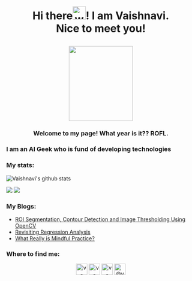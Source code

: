 <h1 align="center">Hi there<img alt="wave" src="https://emojis.slackmojis.com/emojis/images/1588177020/8809/wave_hello.gif?1588177020" width="35">! I am Vaishnavi.<br> Nice to meet you!</h1>

<h2 align='center'><img src="https://emojis.slackmojis.com/emojis/images/1463602170/430/what_year_is_it.png?1463602170" height='200' width="170" /></h2>
<h3 align='center'>Welcome to my page! What year is it?? ROFL.</h2>

<h3>I am an AI Geek who is fund of developing technologies</h3>
<h3>My stats:</h3>

![Vaishnavi's github stats](https://github-readme-stats.vercel.app/api?username=v-sonawane&show_icons=true&count_private=true&theme=tokyonight)

![](https://forthebadge.com/images/badges/built-with-love.svg)
![](https://forthebadge.com/images/badges/powered-by-coffee.svg)

<h3>My Blogs:</h3>
<ul>
  <li><a href="https://medium.com/swlh/roi-segmentation-contour-detection-and-image-thresholding-using-opencv-c0d2ea47b787">ROI Segmentation, Contour Detection and Image Thresholding Using OpenCV</a></li>
  <li><a href="https://medium.com/swlh/revisiting-regression-analysis-2ff050fb8b89">Revisiting Regression Analysis</a></li>
  <li><a href="https://spillingthetea.medium.com/what-really-is-mindful-practice-59c9846acda5">What Really is Mindful Practice?</a></li>
</ul>

<h3>Where to find me:</h3>

<p align="center">
</a>
<a href="https://linkedin.com/in/vaishnavi-sonawane-82ba351a9" target="blank"><img align="center" src="https://cdn.jsdelivr.net/npm/simple-icons@3.0.1/icons/linkedin.svg" alt="v-sonawane" height="30" width="30" /></a>
<a href="https://kaggle.com/vaishnaviasonawane" target="blank"><img align="center" src="https://cdn.jsdelivr.net/npm/simple-icons@3.0.1/icons/kaggle.svg" alt="v-sonawane" height="30" width="30" /></a>
<a href="https://instagram.com/_vaishnavi_sonawane" target="blank"><img align="center" src="https://cdn.jsdelivr.net/npm/simple-icons@3.0.1/icons/instagram.svg" alt="v-sonawaner" height="30" width="30" /></a>
<a href="https://medium.com/@vsona200900" target="blank"><img align="center" src="https://cdn.jsdelivr.net/npm/simple-icons@3.0.1/icons/medium.svg" alt="@vsona200900" height="30" width="30" /></a>
</p>

